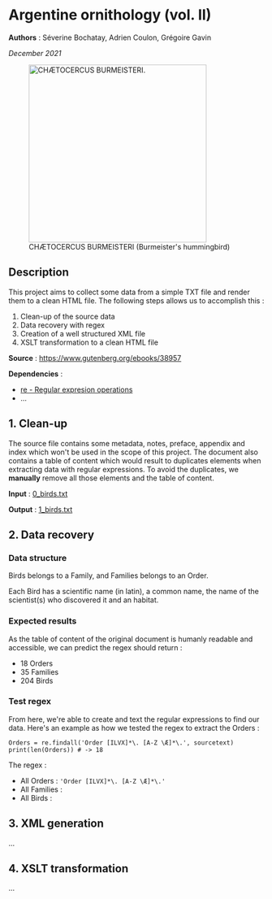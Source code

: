 Argentine ornithology (vol. II)
===============================

**Authors** : Séverine Bochatay, Adrien Coulon, Grégoire Gavin

_December 2021_

<figure>
    <img src="https://www.gutenberg.org/cache/epub/38957/images/plt11_lg.jpg" alt="CHÆTOCERCUS BURMEISTERI." width="350" />
    <figcaption>CHÆTOCERCUS BURMEISTERI (Burmeister's hummingbird)</figcaption>
</figure>


## Description
This project aims to collect some data from a simple TXT file and render them to a clean HTML file.
The following steps allows us to accomplish this :
1. Clean-up of the source data
2. Data recovery with regex 
3. Creation of a well structured XML file
4. XSLT transformation to a clean HTML file

**Source** : https://www.gutenberg.org/ebooks/38957

**Dependencies** :
- [re - Regular expresion operations](https://docs.python.org/3/library/re.html)
- ...

## 1. Clean-up
The source file contains some metadata, notes, preface, appendix and index which won't be used in the scope of this project. The document also contains a table of content which would result to duplicates elements when extracting data with regular expressions. To avoid the duplicates, we **manually** remove all those elements and the table of content.

**Input** : [0_birds.txt](files/0_birds.txt)

**Output** : [1_birds.txt](files/1_birds.txt)

## 2. Data recovery

### Data structure

Birds belongs to a Family, and Families belongs to an Order.

Each Bird has a scientific name (in latin), a common name, the name of the scientist(s) who discovered it and an habitat.

### Expected results

As the table of content of the original document is humanly readable and accessible, we can predict the regex should return :
- 18 Orders
- 35 Families
- 204 Birds

### Test regex
From here, we're able to create and text the regular expressions to find our data. Here's an example as how we tested the regex to extract the Orders :

```
Orders = re.findall('Order [ILVX]*\. [A-Z \Æ]*\.', sourcetext)
print(len(Orders)) # -> 18
```

The regex :
 - All Orders : ```'Order [ILVX]*\. [A-Z \Æ]*\.'```
 - All Families :
 - All Birds : 


## 3. XML generation
...

## 4. XSLT transformation
...